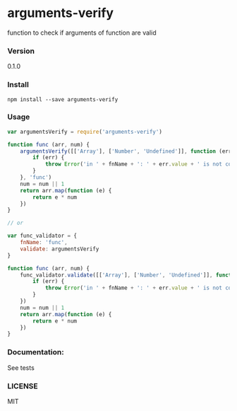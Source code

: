 # arguments-verify
function to check if arguments of function are valid

### Version
0.1.0

### Install
```
npm install --save arguments-verify
```

### Usage
``` javascript
var argumentsVerify = require('arguments-verify')

function func (arr, num) {
    argumentsVerify([['Array'], ['Number', 'Undefined']], function (err) {
        if (err) {
            throw Error('in ' + fnName + ': ' + err.value + ' is not correct')
        }
    }, 'func')
    num = num || 1
    return arr.map(function (e) {
        return e * num
    })
}

// or

var func_validator = {
    fnName: 'func',
    validate: argumentsVerify
}

function func (arr, num) {
    func_validator.validate([['Array'], ['Number', 'Undefined']], function (err) {
        if (err) {
            throw Error('in ' + fnName + ': ' + err.value + ' is not correct')
        }
    })
    num = num || 1
    return arr.map(function (e) {
        return e * num
    })
}
```

### Documentation:
See tests


### LICENSE
MIT
